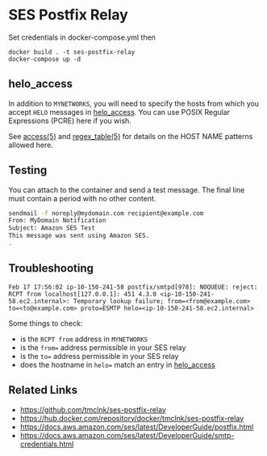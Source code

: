 # SES Postfix Relay

Set credentials in docker-compose.yml then
```
docker build . -t ses-postfix-relay 
docker-compose up -d 
```


## helo_access

In addition to `MYNETWORKS`, you will need to specify the hosts from 
which you accept `HELO` messages in [helo_access](./helo_access). You can use POSIX Regular Expressions (PCRE) here if you wish.

See [access(5)](http://www.postfix.org/access.5.html) and [regex_table(5)](http://www.postfix.org/regexp_table.5.html) for details on the HOST NAME patterns allowed here.

## Testing

You can attach to the container and send a test message. The final line must contain a period with no other content.

```sh
sendmail -f noreply@mydomain.com recipient@example.com
From: MyDomain Notification
Subject: Amazon SES Test                
This message was sent using Amazon SES.                
.
```

## Troubleshooting

```
Feb 17 17:56:02 ip-10-150-241-58 postfix/smtpd[978]: NOQUEUE: reject: RCPT from localhost[127.0.0.1]: 451 4.3.0 <ip-10-150-241-58.ec2.internal>: Temporary lookup failure; from=<from@example.com> to=<to@example.com> proto=ESMTP helo=<ip-10-150-241-58.ec2.internal>
```

Some things to check:

* is the `RCPT from` address in `MYNETWORKS`
* is the `from=` address permissible in your SES relay
* is the `to=` address permissible in your SES relay
* does the hostname in `helo=` match an entry in [helo_access](./helo_access)

## Related Links

* https://github.com/tmclnk/ses-postfix-relay
* https://hub.docker.com/repository/docker/tmclnk/ses-postfix-relay
* https://docs.aws.amazon.com/ses/latest/DeveloperGuide/postfix.html
* https://docs.aws.amazon.com/ses/latest/DeveloperGuide/smtp-credentials.html
